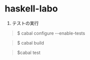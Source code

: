 haskell-labo
============


1. テストの実行

 > $ cabal configure --enable-tests

 > $ cabal build

 > $cabal test


